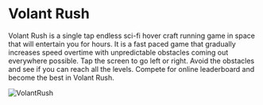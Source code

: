 # Volant Rush
Volant Rush is a single tap endless sci-fi hover craft running game in space that will entertain you for hours. It is a fast paced game that gradually increases speed overtime with unpredictable obstacles coming out everywhere possible. Tap the screen to go left or right. Avoid the obstacles and see if you can reach all the levels. Compete for online leaderboard and become the best in Volant Rush.

![VolantRush](https://imgur.com/pA3EmdM)
